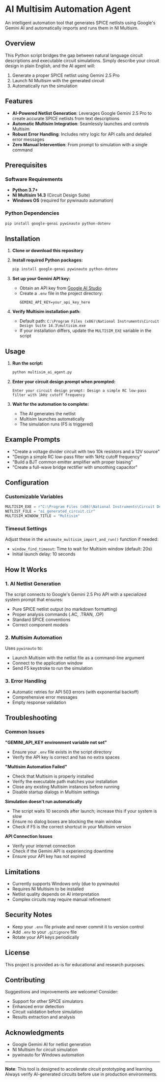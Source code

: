 # AI Multisim Automation Agent

An intelligent automation tool that generates SPICE netlists using Google's Gemini AI and automatically imports and runs them in NI Multisim.

## Overview

This Python script bridges the gap between natural language circuit descriptions and executable circuit simulations. Simply describe your circuit design in plain English, and the AI agent will:

1. Generate a proper SPICE netlist using Gemini 2.5 Pro
2. Launch NI Multisim with the generated circuit
3. Automatically run the simulation

## Features

- **AI-Powered Netlist Generation**: Leverages Google Gemini 2.5 Pro to create accurate SPICE netlists from text descriptions
- **Automatic Multisim Integration**: Seamlessly launches and controls Multisim
- **Robust Error Handling**: Includes retry logic for API calls and detailed error messages
- **Zero Manual Intervention**: From prompt to simulation with a single command

## Prerequisites

### Software Requirements

- **Python 3.7+**
- **NI Multisim 14.3** (Circuit Design Suite)
- **Windows OS** (required for pywinauto automation)

### Python Dependencies

```bash
pip install google-genai pywinauto python-dotenv
```

## Installation

1. **Clone or download this repository**

2. **Install required Python packages:**
   ```bash
   pip install google-genai pywinauto python-dotenv
   ```

3. **Set up your Gemini API key:**
   - Obtain an API key from [Google AI Studio](https://aistudio.google.com/app/apikey)
   - Create a `.env` file in the project directory:
     ```
     GEMINI_API_KEY=your_api_key_here
     ```

4. **Verify Multisim installation path:**
   - Default path: `C:\Program Files (x86)\National Instruments\Circuit Design Suite 14.3\multisim.exe`
   - If your installation differs, update the `MULTISIM_EXE` variable in the script

## Usage

1. **Run the script:**
   ```bash
   python multisim_ai_agent.py
   ```

2. **Enter your circuit design prompt when prompted:**
   ```
   Enter your circuit design prompt: Design a simple RC low-pass filter with 1kHz cutoff frequency
   ```

3. **Wait for the automation to complete:**
   - The AI generates the netlist
   - Multisim launches automatically
   - The simulation runs (F5 is triggered)

## Example Prompts

- "Create a voltage divider circuit with two 10k resistors and a 12V source"
- "Design a simple RC low-pass filter with 1kHz cutoff frequency"
- "Build a BJT common emitter amplifier with proper biasing"
- "Create a full-wave bridge rectifier with smoothing capacitor"

## Configuration

### Customizable Variables

```python
MULTISIM_EXE = r"C:\Program Files (x86)\National Instruments\Circuit Design Suite 14.3\multisim.exe"
NETLIST_FILE = "ai_generated_circuit.cir"
MULTISIM_WINDOW_TITLE = "Multisim"
```

### Timeout Settings

Adjust these in the `automate_multisim_import_and_run()` function if needed:
- `window_find_timeout`: Time to wait for Multisim window (default: 20s)
- Initial launch delay: 10 seconds

## How It Works

### 1. AI Netlist Generation
The script connects to Google's Gemini 2.5 Pro API with a specialized system prompt that ensures:
- Pure SPICE netlist output (no markdown formatting)
- Proper analysis commands (.AC, .TRAN, .OP)
- Standard SPICE conventions
- Correct component models

### 2. Multisim Automation
Uses `pywinauto` to:
- Launch Multisim with the netlist file as a command-line argument
- Connect to the application window
- Send F5 keystroke to run the simulation

### 3. Error Handling
- Automatic retries for API 503 errors (with exponential backoff)
- Comprehensive error messages
- Empty response validation

## Troubleshooting

### Common Issues

**"GEMINI_API_KEY environment variable not set"**
- Ensure your `.env` file exists in the script directory
- Verify the API key is correct and has no extra spaces

**"Multisim Automation Failed"**
- Check that Multisim is properly installed
- Verify the executable path matches your installation
- Close any existing Multisim instances before running
- Disable startup dialogs in Multisim settings

**Simulation doesn't run automatically**
- The script waits 10 seconds after launch; increase this if your system is slow
- Ensure no dialog boxes are blocking the main window
- Check if F5 is the correct shortcut in your Multisim version

**API Connection Issues**
- Verify your internet connection
- Check if the Gemini API is experiencing downtime
- Ensure your API key has not expired

## Limitations

- Currently supports Windows only (due to pywinauto)
- Requires NI Multisim to be installed
- Netlist quality depends on AI interpretation
- Complex circuits may require manual refinement

## Security Notes

- Keep your `.env` file private and never commit it to version control
- Add `.env` to your `.gitignore` file
- Rotate your API keys periodically

## License

This project is provided as-is for educational and research purposes.

## Contributing

Suggestions and improvements are welcome! Consider:
- Support for other SPICE simulators
- Enhanced error detection
- Circuit validation before simulation
- Results extraction and analysis

## Acknowledgments

- Google Gemini AI for netlist generation
- NI Multisim for circuit simulation
- pywinauto for Windows automation

---

**Note**: This tool is designed to accelerate circuit prototyping and learning. Always verify AI-generated circuits before use in production environments.

